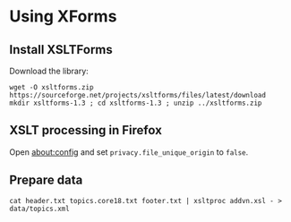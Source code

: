 # Using XForms

## Install XSLTForms

Download the library:

```
wget -O xsltforms.zip https://sourceforge.net/projects/xsltforms/files/latest/download
mkdir xsltforms-1.3 ; cd xsltforms-1.3 ; unzip ../xsltforms.zip
```

## XSLT processing in Firefox

Open [about:config](about:config) and set `privacy.file_unique_origin` to `false`.

## Prepare data

```
cat header.txt topics.core18.txt footer.txt | xsltproc addvn.xsl - > data/topics.xml
```
